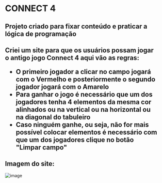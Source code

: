 # CONNECT 4
## Projeto criado para fixar conteúdo e praticar a lógica de programação
<h2>Criei um site para que os usuários possam jogar o antigo jogo Connect 4 aqui vão as regras: 
<ul>
  <li>O primeiro jogador a clicar no campo jogará com o Vermelho e posteriormente o segundo jogador jogará com o Amarelo</li>
  <li>Para ganhar o jogo é necessário que um dos jogadores tenha 4 elementos da mesma cor alinhados ou na vertical ou na horizontal ou na diagonal do tabuleiro</li>
  <li>Caso ninguém ganhe, ou seja, não for mais possível colocar elementos é necessário com que um dos jogadores clique no botão "Limpar campo"</li>
</ul>
</h2> 

## Imagem do site:
![image](https://github.com/IGDSCI/CONNECT4/assets/114839208/bfcf5fb4-d140-45d7-bd9c-7ddca54f5c18)
